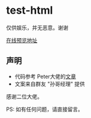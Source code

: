 # test-html
仅供娱乐，并无恶意。谢谢

[在线预览地址](https://viavacos.github.io/test-html/index.html)



## 声明

- 代码参考 Peter大佬的[文章](https://mp.weixin.qq.com/s/4ZH0_GFwTUsuGm94f9zOug)
- 文案来自群友 "孙哥经理" 提供

感谢二位大佬。

PS:
如有任何问题，请直接留言。
